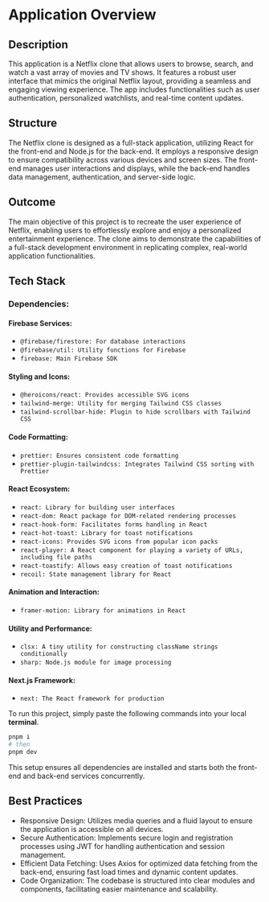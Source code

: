 # Application Overview

## Description
This application is a Netflix clone that allows users to browse, search, and watch a vast array of movies and TV shows. It features a robust user interface that mimics the original Netflix layout, providing a seamless and engaging viewing experience. The app includes functionalities such as user authentication, personalized watchlists, and real-time content updates.

## Structure
The Netflix clone is designed as a full-stack application, utilizing React for the front-end and Node.js for the back-end. It employs a responsive design to ensure compatibility across various devices and screen sizes. The front-end manages user interactions and displays, while the back-end handles data management, authentication, and server-side logic.

## Outcome
The main objective of this project is to recreate the user experience of Netflix, enabling users to effortlessly explore and enjoy a personalized entertainment experience. The clone aims to demonstrate the capabilities of a full-stack development environment in replicating complex, real-world application functionalities.

## Tech Stack

### Dependencies:
  #### Firebase Services:
   - `@firebase/firestore: For database interactions`
   - `@firebase/util: Utility functions for Firebase`
   - `firebase: Main Firebase SDK`
  #### Styling and Icons:
   - `@heroicons/react: Provides accessible SVG icons`
   - `tailwind-merge: Utility for merging Tailwind CSS classes`
   - `tailwind-scrollbar-hide: Plugin to hide scrollbars with Tailwind CSS`
  #### Code Formatting:
   - `prettier: Ensures consistent code formatting`
   - `prettier-plugin-tailwindcss: Integrates Tailwind CSS sorting with Prettier`
  #### React Ecosystem:
   - `react: Library for building user interfaces`
   - `react-dom: React package for DOM-related rendering processes`
   - `react-hook-form: Facilitates forms handling in React`
   - `react-hot-toast: Library for toast notifications`
   - `react-icons: Provides SVG icons from popular icon packs`
   - `react-player: A React component for playing a variety of URLs, including file paths`
   - `react-toastify: Allows easy creation of toast notifications`
   - `recoil: State management library for React`
  #### Animation and Interaction:
   - `framer-motion: Library for animations in React`
  #### Utility and Performance:
   - `clsx: A tiny utility for constructing className strings conditionally`
   - `sharp: Node.js module for image processing`
  #### Next.js Framework:
   - `next: The React framework for production`

To run this project, simply paste the following commands into your local **terminal**. </br>
```bash
pnpm i
# then
pnpm dev
```
This setup ensures all dependencies are installed and starts both the front-end and back-end services concurrently.

## Best Practices
- Responsive Design: Utilizes media queries and a fluid layout to ensure the application is accessible on all devices.
- Secure Authentication: Implements secure login and registration processes using JWT for handling authentication and session management.
- Efficient Data Fetching: Uses Axios for optimized data fetching from the back-end, ensuring fast load times and dynamic content updates.
- Code Organization: The codebase is structured into clear modules and components, facilitating easier maintenance and scalability.
